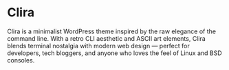# Clira
Clira is a minimalist WordPress theme inspired by the raw elegance of the command line. With a retro CLI aesthetic and ASCII art elements, Clira blends terminal nostalgia with modern web design — perfect for developers, tech bloggers, and anyone who loves the feel of Linux and BSD consoles.
